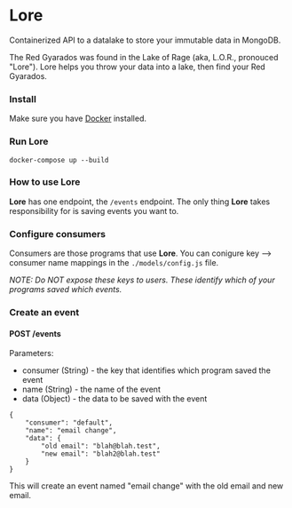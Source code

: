 # Lore
Containerized API to a datalake to store your immutable data in MongoDB.

The Red Gyarados was found in the Lake of Rage (aka, L.O.R., pronouced "Lore").  Lore helps you throw your data into a lake, then find your Red Gyarados.


### Install
Make sure you have [Docker](https://docs.docker.com/engine/installation/) installed.

### Run Lore
```
docker-compose up --build
```

### How to use Lore
**Lore** has one endpoint, the `/events` endpoint.  The only thing **Lore** takes responsibility for is saving events you want to.

### Configure consumers
Consumers are those programs that use **Lore**.  You can conigure key --> consumer name mappings in the `./models/config.js` file.

*NOTE: Do NOT expose these keys to users.  These identify which of your programs saved which events.*

### Create an event
#### POST /events

Parameters:
- consumer (String) - the key that identifies which program saved the event
- name (String) - the name of the event
- data (Object) - the data to be saved with the event
```
{
	"consumer": "default",
	"name": "email change",
	"data": {
		"old email": "blah@blah.test",
		"new email": "blah2@blah.test"
	}
}
```

This will create an event named "email change" with the old email and new email.
